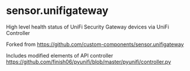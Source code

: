 # sensor.unifigateway
High level health status of UniFi Security Gateway devices via UniFi Controller

Forked from https://github.com/custom-components/sensor.unifigateway

Includes modified elements of API controller https://github.com/finish06/pyunifi/blob/master/pyunifi/controller.py
